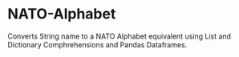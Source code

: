 # NATO-Alphabet
Converts String name to a NATO Alphabet equivalent using List and Dictionary Comphrehensions and Pandas Dataframes.

